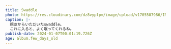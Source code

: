 ```yaml
---
title: Swaddle
photo: https://res.cloudinary.com/dz8vyplpm/image/upload/v1705507986/IMG_8285_bf8tka.jpg
caption: |-
  親友からいただいたswaddle。
  これに入ると、よく眠ってくれるね。
publish-date: 2024-01-07T00:01:19.726Z
age: album.few_days_old
---
```


